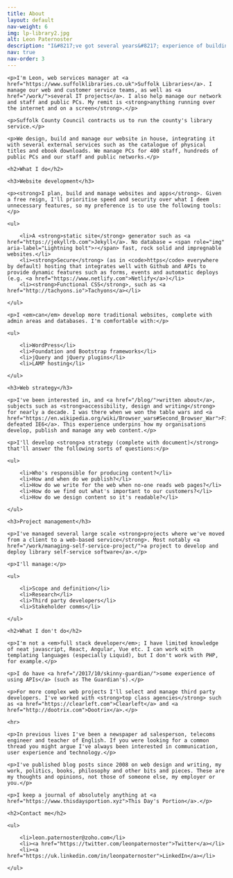 ```yaml
---
title: About
layout: default
nav-weight: 6
img: lp-library2.jpg
alt: Leon Paternoster
description: "I&#8217;ve got several years&#8217; experience of building fast and secure websites and apps. I also manage web and customer service teams."
nav: true
nav-order: 3
---
```


<div class="c-link-underline">

    <p>I'm Leon, web services manager at <a href="https://www.suffolklibraries.co.uk">Suffolk Libraries</a>. I manage our web and customer service teams, as well as <a href="/work/">several IT projects</a>. I also help manage our network and staff and public PCs. My remit is <strong>anything running over the internet and on a screen</strong>.</p>

    <p>Suffolk County Council contracts us to run the county's library service.</p>

    <p>We design, build and manage our website in house, integrating it with several external services such as the catalogue of physical titles and ebook downloads. We manage PCs for 400 staff, hundreds of public PCs and our staff and public networks.</p>

    <h2>What I do</h2>

    <h3>Website development</h3>

    <p><strong>I plan, build and manage websites and apps</strong>. Given a free reign, I'll prioritise speed and security over what I deem unnecessary features, so my preference is to use the following tools:</p>

    <ul>

        <li>A <strong>static site</strong> generator such as <a href="https://jekyllrb.com">Jekyll</a>. No database = <span role="img" aria-label="Lightning bolt">⚡️</span> fast, rock solid and impregnable websites.</li>
        <li><strong>Secure</strong> (as in <code>https</code> everywhere by default) hosting that integrates well with Github and APIs to provide dynamic features such as forms, events and automatic deploys (e.g. <a href="https://www.netlify.com">Netlify</a>)</li>
        <li><strong>Functional CSS</strong>, such as <a href="http://tachyons.io">Tachyons</a></li>

    </ul>

    <p>I <em>can</em> develop more traditional websites, complete with admin areas and databases. I'm comfortable with:</p>

    <ul>

        <li>WordPress</li>
        <li>Foundation and Bootstrap frameworks</li>
        <li>jQuery and jQuery plugins</li>
        <li>LAMP hosting</li>

    </ul>

    <h3>Web strategy</h3>

    <p>I've been interested in, and <a href="/blog/">written about</a>, subjects such as <strong>accessibility, design and writing</strong> for nearly a decade. I was there when we won the table wars and <a href="https://en.wikipedia.org/wiki/Browser_wars#Second_Browser_War">Firefox defeated IE6</a>. This experience underpins how my organisations develop, publish and manage any web content.</p>

    <p>I'll develop <strong>a strategy (complete with document)</strong> that'll answer the following sorts of questions:</p>

    <ul>

        <li>Who's responsible for producing content?</li>
        <li>How and when do we publish?</li>
        <li>How do we write for the web when no-one reads web pages?</li>
        <li>How do we find out what's important to our customers?</li>
        <li>How do we design content so it's readable?</li>

    </ul>

    <h3>Project management</h3>

    <p>I've managed several large scale <strong>projects where we've moved from a client to a web-based service</strong>. Most notably <a href="/work/managing-self-service-project/">a project to develop and deploy library self-service software</a>.</p>

    <p>I'll manage:</p>

    <ul>

        <li>Scope and definition</li>
        <li>Research</li>
        <li>Third party developers</li>
        <li>Stakeholder comms</li>

    </ul>

    <h2>What I don't do</h2>

    <p>I'm not a <em>full stack developer</em>; I have limited knowledge of neat javascript, React, Angular, Vue etc. I can work with templating languages (especially Liquid), but I don't work with PHP, for example.</p>

    <p>I do have <a href="/2017/10/skinny-guardian/">some experience of using APIs</a> (such as The Guardian's).</p>

    <p>For more complex web projects I'll select and manage third party developers. I've worked with <strong>top class agencies</strong> such as <a href="https://clearleft.com">Clearleft</a> and <a href="http://dootrix.com">Dootrix</a>.</p>

    <hr>

    <p>In previous lives I've been a newspaper ad salesperson, telecoms engineer and teacher of English. If you were looking for a common thread you might argue I've always been interested in communication, user experience and technology.</p>

    <p>I've published blog posts since 2008 on web design and writing, my work, politics, books, philosophy and other bits and pieces. These are my thoughts and opinions, not those of someone else, my employer or you.</p>

    <p>I keep a journal of absolutely anything at <a href="https://www.thisdaysportion.xyz">This Day's Portion</a>.</p>

    <h2>Contact me</h2>

    <ul>

        <li>leon.paternoster@zoho.com</li>
        <li><a href="https://twitter.com/leonpaternoster">Twitter</a></li>
        <li><a href="https://uk.linkedin.com/in/leonpaternoster">LinkedIn</a></li>

    </ul>

</div>

